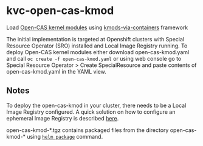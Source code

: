 # kvc-open-cas-kmod
Load [Open-CAS kernel modules](https://github.com/Open-CAS/open-cas-linux) using
[kmods-via-containers](https://github.com/kmods-via-containers/kmods-via-containers) framework

The initial implementation is targeted at Openshift clusters with Special Resource Operator (SRO)
 installed and Local Image Registry running. To deploy Open-CAS kernel modules either download
 open-cas-kmod.yaml and call `oc create -f open-cas-kmod.yaml` or using web console go to Special
 Resource Operator > Create SpecialResource and paste contents of open-cas-kmod.yaml in the YAML
 view.

## Notes
To deploy the open-cas-kmod in your cluster, there needs to be a Local Image Registry configured.
 A quick solution on how to configure an ephemeral Image Registry is described
 [here](https://serverfault.com/questions/1082295/how-to-enable-local-image-registry-on-openshift-single-node-cluster-installation).

open-cas-kmod-\*.tgz contains packaged files from the directory open-cas-kmod-\* using
 [`helm package`](https://helm.sh/docs/helm/helm_package/) command.